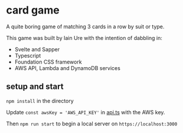 # card game

A quite boring game of matching 3 cards in a row by suit or type.

This game was built by Iain Ure with the intention of dabbling in:
* Svelte and Sapper
* Typescript
* Foundation CSS framework
* AWS API, Lambda and DynamoDB services

## setup and start
`npm install` in the directory

Update `const awsKey = 'AWS_API_KEY'` in [api.ts](https://github.com/iainure/cardgame/blob/main/src/api/api.ts) with the AWS key.

Then `npm run start` to begin a local server on `https://localhost:3000`
